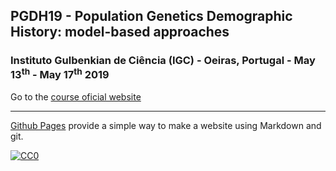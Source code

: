 ## PGDH19 - Population Genetics Demographic History: model-based approaches

###  Instituto Gulbenkian de Ciência (IGC) - Oeiras, Portugal - May 13<sup>th</sup> - May 17<sup>th</sup> 2019
Go to the [course oficial website](http://gtpb.igc.gulbenkian.pt/bicourses/2019/PGDH19/)

---

[Github Pages](https://pages.github.com) provide a simple way to make a website using Markdown and git.


[![CC0](https://i.creativecommons.org/p/zero/1.0/88x31.png)](https://creativecommons.org/publicdomain/zero/1.0/)
